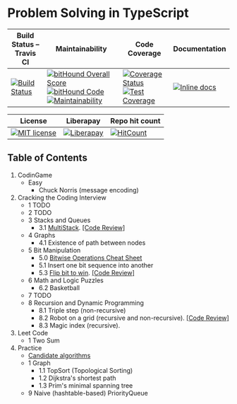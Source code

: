 # Problem Solving in TypeScript


| Build Status – Travis CI | Maintainability | Code Coverage | Documentation |
| ---------------- | ------------------ | ------------------- | ------------------- | 
| [![Build Status](https://travis-ci.org/another-guy/problem-solving-ts.svg?branch=master)](https://travis-ci.org/another-guy/problem-solving-ts)  | [![bitHound Overall Score](https://www.bithound.io/github/another-guy/problem-solving-ts/badges/score.svg)](https://www.bithound.io/github/another-guy/problem-solving-ts) [![bitHound Code](https://www.bithound.io/github/another-guy/problem-solving-ts/badges/code.svg)](https://www.bithound.io/github/another-guy/problem-solving-ts) [![Maintainability](https://api.codeclimate.com/v1/badges/0a3a7953a4d9cf89673a/maintainability)](https://codeclimate.com/github/another-guy/problem-solving-ts/maintainability) | [![Coverage Status](https://coveralls.io/repos/github/another-guy/problem-solving-ts/badge.svg?branch=master)](https://coveralls.io/github/another-guy/problem-solving-ts?branch=master) [![Test Coverage](https://api.codeclimate.com/v1/badges/0a3a7953a4d9cf89673a/test_coverage)](https://codeclimate.com/github/another-guy/problem-solving-ts/test_coverage) | [![Inline docs](http://inch-ci.org/github/another-guy/problem-solving-ts.svg?branch=master)](http://inch-ci.org/github/another-guy/problem-solving-ts) |

| License | Liberapay | Repo hit count |
| ------------------- | ------------------- | ------------------- |
| [![MIT license](http://img.shields.io/badge/license-MIT-brightgreen.svg)](http://opensource.org/licenses/MIT) | [![Liberapay](https://img.shields.io/liberapay/patrons/another-guy.svg)](https://www.bithound.io/github/another-guy/problem-solving-ts) | [![HitCount](http://hits.dwyl.com/another-guy/problem-solving-ts.svg)](http://hits.dwyl.com/another-guy/problem-solving-ts) |


## Table of Contents

1. CodinGame
    * Easy
        * Chuck Norris (message encoding)
1. Cracking the Coding Interview
    * 1 TODO
    * 2 TODO
    * 3 Stacks and Queues
        * 3.1 [MultiStack](https://github.com/another-guy/problem-solving-ts/blob/master/src/cracking-the-coding-interview/3-stacks-and-queues/3-1-single-array-multiple-stacks.cr.md). [[Code Review]](https://codereview.stackexchange.com/questions/194051/multiple-stacks-implemented-via-a-linked-lists-on-top-of-single-fixed-size-array)
    * 4 Graphs
        * 4.1 Existence of path between nodes
    * 5 Bit Manipulation
        * 5.0 [Bitwise Operations Cheat Sheet](https://github.com/another-guy/problem-solving-ts/blob/master/src/cracking-the-coding-interview/5-bit-manipulation/5-0-cheat-sheet.md)
        * 5.1 Insert one bit sequence into another
        * 5.3 [Flip bit to win](https://github.com/another-guy/problem-solving-ts/blob/master/src/cracking-the-coding-interview/5-bit-manipulation/5-3-flip-to-win.cr.md). [[Code Review]](https://codereview.stackexchange.com/questions/194733/find-the-longest-length-of-sequence-of-1-bits-achievable-by-flipping-a-single-bi)
    * 6 Math and Logic Puzzles
        * 6.2 Basketball
    * 7 TODO
    * 8 Recursion and Dynamic Programming
        * 8.1 Triple step (non-recursive)
        * 8.2 Robot on a grid (recursive and non-recursive). [[Code Review]](https://codereview.stackexchange.com/questions/194979/robot-on-a-grid-find-a-path-between-two-corners-with-forbidden-cells-on-the-roa)
        * 8.3 Magic index (recursive).
1. Leet Code
   * 1 Two Sum
1. Practice
    * [Candidate algorithms](https://github.com/another-guy/problem-solving-ts/blob/master/src/practice/0-0-candidate-algorithms.md)
    * 1 Graph
        * 1.1 TopSort (Topological Sorting)
        * 1.2 Dijkstra's shortest path
        * 1.3 Prim's minimal spanning tree
    * 9 Naive (hashtable-based) PriorityQueue
